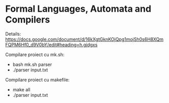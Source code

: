 # Formal Languages, Automata and Compilers
Details: https://docs.google.com/document/d/16kXgtGknKOjQpg1mojSh0s6H8XQmFQPM6Hf0_d9V0bY/edit#heading=h.gjdgxs

Compilare proiect cu mk.sh: 
- bash mk.sh parser
- ./parser input.txt

Compilare proiect cu makefile:
- make all
- ./parser input.txt
